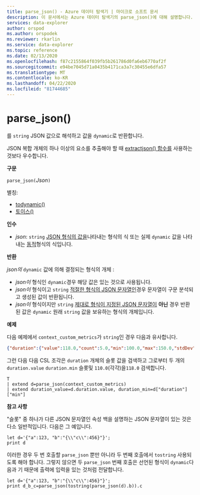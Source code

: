 ```yaml
---
title: parse_json() - Azure 데이터 탐색기 | 마이크로 소프트 문서
description: 이 문서에서는 Azure 데이터 탐색기의 parse_json()에 대해 설명합니다.
services: data-explorer
author: orspod
ms.author: orspodek
ms.reviewer: rkarlin
ms.service: data-explorer
ms.topic: reference
ms.date: 02/13/2020
ms.openlocfilehash: f87c2155864f039fb5b261786d0fa6eb6770af2f
ms.sourcegitcommit: e94be7045d71a0435b4171ca3a7c30455e6dfa57
ms.translationtype: MT
ms.contentlocale: ko-KR
ms.lasthandoff: 04/22/2020
ms.locfileid: "81744685"
---
```

# <a name="parse_json"></a>parse_json()

를 `string` JSON 값으로 해석하고 값을 `dynamic`로 반환합니다. 

JSON 복합 개체의 하나 이상의 요소를 추출해야 할 때 [extractjson() 함수를](./extractjsonfunction.md) 사용하는 것보다 우수합니다.

**구문**

`parse_json(`*Json*`)`

별칭:
- [todynamic()](./todynamicfunction.md)
- [토이스()](./todynamicfunction.md)

**인수**

* *json*: `string` [JSON 형식의 값을](https://json.org/)나타내는 형식의 식 또는 실제 `dynamic` 값을 나타내는 [동적](./scalar-data-types/dynamic.md)형식의 식입니다.

**반환**

*json의* `dynamic` 값에 의해 결정되는 형식의 개체 :
* *json이* 형식인 `dynamic`경우 해당 값은 있는 것으로 사용됩니다.
* *json이* 형식이고 `string` [적절한 형식의 JSON 문자열인](https://json.org/)경우 문자열이 구문 분석되고 생성된 값이 반환됩니다.
* *json이* 형식이지만 `string` [제대로 형식이 지정된 JSON 문자열이](https://json.org/) **아닌** 경우 반환된 값은 `dynamic` 원래 `string` 값을 보유하는 형식의 개체입니다.

**예제**

다음 예제에서 `context_custom_metrics`가 `string`인 경우 다음과 유사합니다. 

```json
{"duration":{"value":118.0,"count":5.0,"min":100.0,"max":150.0,"stdDev":0.0,"sampledValue":118.0,"sum":118.0}}
```

그런 다음 다음 CSL 조각은 `duration` 개체의 슬롯 값을 검색하고 그로부터 두 개의 `duration.value` `duration.min` 슬롯및 `110.0`(각각)을`118.0` 검색합니다.

```kusto
T
| extend d=parse_json(context_custom_metrics) 
| extend duration_value=d.duration.value, duration_min=d["duration"]["min"]
```

**참고 사항**

"슬롯" 중 하나가 다른 JSON 문자열인 속성 백을 설명하는 JSON 문자열이 있는 것은 다소 일반적입니다. 다음은 그 예입니다.

```kusto
let d='{"a":123, "b":"{\\"c\\":456}"}';
print d
```

이러한 경우 두 번 호출할 `parse_json` 뿐만 아니라 두 번째 호출에서 `tostring` 사용되도록 해야 합니다. 그렇지 않으면 두 `parse_json` 번째 호출은 선언된 형식이 `dynamic`다음과 기 때문에 출력에 입력을 있는 것처럼 전달합니다.

```kusto
let d='{"a":123, "b":"{\\"c\\":456}"}';
print d_b_c=parse_json(tostring(parse_json(d).b)).c
```